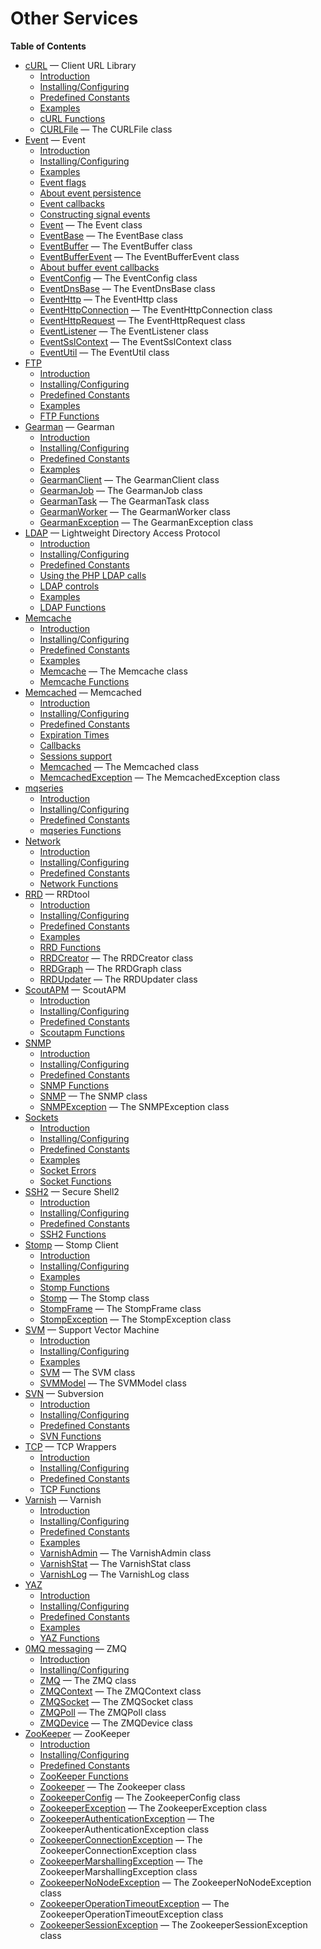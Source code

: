 Other Services
==============

**Table of Contents**

-   [cURL](/book/curl.html) — Client URL Library
    -   [Introduction](/intro/curl.html)
    -   [Installing/Configuring](/curl/setup.html)
    -   [Predefined Constants](/curl/constants.html)
    -   [Examples](/curl/examples.html)
    -   [cURL Functions](/ref/curl.html)
    -   [CURLFile](/class/curlfile.html) — The CURLFile class
-   [Event](/book/event.html) — Event
    -   [Introduction](/intro/event.html)
    -   [Installing/Configuring](/event/setup.html)
    -   [Examples](/event/examples.html)
    -   [Event flags](/event/flags.html)
    -   [About event persistence](/event/persistence.html)
    -   [Event callbacks](/event/callbacks.html)
    -   [Constructing signal
        events](/event/constructing/signal/events.html)
    -   [Event](/class/event.html) — The Event class
    -   [EventBase](/class/eventbase.html) — The EventBase class
    -   [EventBuffer](/class/eventbuffer.html) — The EventBuffer class
    -   [EventBufferEvent](/class/eventbufferevent.html) — The
        EventBufferEvent class
    -   [About buffer event
        callbacks](/eventbufferevent/about/callbacks.html)
    -   [EventConfig](/class/eventconfig.html) — The EventConfig class
    -   [EventDnsBase](/class/eventdnsbase.html) — The EventDnsBase
        class
    -   [EventHttp](/class/eventhttp.html) — The EventHttp class
    -   [EventHttpConnection](/class/eventhttpconnection.html) — The
        EventHttpConnection class
    -   [EventHttpRequest](/class/eventhttprequest.html) — The
        EventHttpRequest class
    -   [EventListener](/class/eventlistener.html) — The EventListener
        class
    -   [EventSslContext](/class/eventsslcontext.html) — The
        EventSslContext class
    -   [EventUtil](/class/eventutil.html) — The EventUtil class
-   [FTP](/book/ftp.html)
    -   [Introduction](/intro/ftp.html)
    -   [Installing/Configuring](/ftp/setup.html)
    -   [Predefined Constants](/ftp/constants.html)
    -   [Examples](/ftp/examples.html)
    -   [FTP Functions](/ref/ftp.html)
-   [Gearman](/book/gearman.html) — Gearman
    -   [Introduction](/intro/gearman.html)
    -   [Installing/Configuring](/gearman/setup.html)
    -   [Predefined Constants](/gearman/constants.html)
    -   [Examples](/gearman/examples.html)
    -   [GearmanClient](/class/gearmanclient.html) — The GearmanClient
        class
    -   [GearmanJob](/class/gearmanjob.html) — The GearmanJob class
    -   [GearmanTask](/class/gearmantask.html) — The GearmanTask class
    -   [GearmanWorker](/class/gearmanworker.html) — The GearmanWorker
        class
    -   [GearmanException](/class/gearmanexception.html) — The
        GearmanException class
-   [LDAP](/book/ldap.html) — Lightweight Directory Access Protocol
    -   [Introduction](/intro/ldap.html)
    -   [Installing/Configuring](/ldap/setup.html)
    -   [Predefined Constants](/ldap/constants.html)
    -   [Using the PHP LDAP calls](/ldap/using.html)
    -   [LDAP controls](/ldap/controls.html)
    -   [Examples](/ldap/examples.html)
    -   [LDAP Functions](/ref/ldap.html)
-   [Memcache](/book/memcache.html)
    -   [Introduction](/intro/memcache.html)
    -   [Installing/Configuring](/memcache/setup.html)
    -   [Predefined Constants](/memcache/constants.html)
    -   [Examples](/memcache/examples.html)
    -   [Memcache](/class/memcache.html) — The Memcache class
    -   [Memcache Functions](/ref/memcache.html)
-   [Memcached](/book/memcached.html) — Memcached
    -   [Introduction](/intro/memcached.html)
    -   [Installing/Configuring](/memcached/setup.html)
    -   [Predefined Constants](/memcached/constants.html)
    -   [Expiration Times](/memcached/expiration.html)
    -   [Callbacks](/memcached/callbacks.html)
    -   [Sessions support](/memcached/sessions.html)
    -   [Memcached](/class/memcached.html) — The Memcached class
    -   [MemcachedException](/class/memcachedexception.html) — The
        MemcachedException class
-   [mqseries](/book/mqseries.html)
    -   [Introduction](/intro/mqseries.html)
    -   [Installing/Configuring](/mqseries/setup.html)
    -   [Predefined Constants](/mqseries/constants.html)
    -   [mqseries Functions](/ref/mqseries.html)
-   [Network](/book/network.html)
    -   [Introduction](/intro/network.html)
    -   [Installing/Configuring](/network/setup.html)
    -   [Predefined Constants](/network/constants.html)
    -   [Network Functions](/ref/network.html)
-   [RRD](/book/rrd.html) — RRDtool
    -   [Introduction](/intro/rrd.html)
    -   [Installing/Configuring](/rrd/setup.html)
    -   [Predefined Constants](/rrd/constants.html)
    -   [Examples](/rrd/examples.html)
    -   [RRD Functions](/ref/rrd.html)
    -   [RRDCreator](/class/rrdcreator.html) — The RRDCreator class
    -   [RRDGraph](/class/rrdgraph.html) — The RRDGraph class
    -   [RRDUpdater](/class/rrdupdater.html) — The RRDUpdater class
-   [ScoutAPM](/book/scoutapm.html) — ScoutAPM
    -   [Introduction](/intro/scoutapm.html)
    -   [Installing/Configuring](/scoutapm/setup.html)
    -   [Predefined Constants](/scoutapm/constants.html)
    -   [Scoutapm Functions](/ref/scoutapm.html)
-   [SNMP](/book/snmp.html)
    -   [Introduction](/intro/snmp.html)
    -   [Installing/Configuring](/snmp/setup.html)
    -   [Predefined Constants](/snmp/constants.html)
    -   [SNMP Functions](/ref/snmp.html)
    -   [SNMP](/class/snmp.html) — The SNMP class
    -   [SNMPException](/class/snmpexception.html) — The SNMPException
        class
-   [Sockets](/book/sockets.html)
    -   [Introduction](/intro/sockets.html)
    -   [Installing/Configuring](/sockets/setup.html)
    -   [Predefined Constants](/sockets/constants.html)
    -   [Examples](/sockets/examples.html)
    -   [Socket Errors](/sockets/errors.html)
    -   [Socket Functions](/ref/sockets.html)
-   [SSH2](/book/ssh2.html) — Secure Shell2
    -   [Introduction](/intro/ssh2.html)
    -   [Installing/Configuring](/ssh2/setup.html)
    -   [Predefined Constants](/ssh2/constants.html)
    -   [SSH2 Functions](/ref/ssh2.html)
-   [Stomp](/book/stomp.html) — Stomp Client
    -   [Introduction](/intro/stomp.html)
    -   [Installing/Configuring](/stomp/setup.html)
    -   [Examples](/stomp/examples.html)
    -   [Stomp Functions](/ref/stomp.html)
    -   [Stomp](/class/stomp.html) — The Stomp class
    -   [StompFrame](/class/stompframe.html) — The StompFrame class
    -   [StompException](/class/stompexception.html) — The
        StompException class
-   [SVM](/book/svm.html) — Support Vector Machine
    -   [Introduction](/intro/svm.html)
    -   [Installing/Configuring](/svm/setup.html)
    -   [Examples](/svm/examples.html)
    -   [SVM](/class/svm.html) — The SVM class
    -   [SVMModel](/class/svmmodel.html) — The SVMModel class
-   [SVN](/book/svn.html) — Subversion
    -   [Introduction](/intro/svn.html)
    -   [Installing/Configuring](/svn/setup.html)
    -   [Predefined Constants](/svn/constants.html)
    -   [SVN Functions](/ref/svn.html)
-   [TCP](/book/tcpwrap.html) — TCP Wrappers
    -   [Introduction](/intro/tcpwrap.html)
    -   [Installing/Configuring](/tcpwrap/setup.html)
    -   [Predefined Constants](/tcpwrap/constants.html)
    -   [TCP Functions](/ref/tcpwrap.html)
-   [Varnish](/book/varnish.html) — Varnish
    -   [Introduction](/intro/varnish.html)
    -   [Installing/Configuring](/varnish/setup.html)
    -   [Predefined Constants](/varnish/constants.html)
    -   [Examples](/varnish/examples.html)
    -   [VarnishAdmin](/class/varnishadmin.html) — The VarnishAdmin
        class
    -   [VarnishStat](/class/varnishstat.html) — The VarnishStat class
    -   [VarnishLog](/class/varnishlog.html) — The VarnishLog class
-   [YAZ](/book/yaz.html)
    -   [Introduction](/intro/yaz.html)
    -   [Installing/Configuring](/yaz/setup.html)
    -   [Predefined Constants](/yaz/constants.html)
    -   [Examples](/yaz/examples.html)
    -   [YAZ Functions](/ref/yaz.html)
-   [0MQ messaging](/book/zmq.html) — ZMQ
    -   [Introduction](/intro/zmq.html)
    -   [Installing/Configuring](/zmq/setup.html)
    -   [ZMQ](/class/zmq.html) — The ZMQ class
    -   [ZMQContext](/class/zmqcontext.html) — The ZMQContext class
    -   [ZMQSocket](/class/zmqsocket.html) — The ZMQSocket class
    -   [ZMQPoll](/class/zmqpoll.html) — The ZMQPoll class
    -   [ZMQDevice](/class/zmqdevice.html) — The ZMQDevice class
-   [ZooKeeper](/book/zookeeper.html) — ZooKeeper
    -   [Introduction](/intro/zookeeper.html)
    -   [Installing/Configuring](/zookeeper/setup.html)
    -   [Predefined Constants](/zookeeper/constants.html)
    -   [ZooKeeper Functions](/ref/zookeeper.html)
    -   [Zookeeper](/class/zookeeper.html) — The Zookeeper class
    -   [ZookeeperConfig](/class/zookeeperconfig.html) — The
        ZookeeperConfig class
    -   [ZookeeperException](/class/zookeeperexception.html) — The
        ZookeeperException class
    -   [ZookeeperAuthenticationException](/class/zookeeperauthenticationexception.html)
        — The ZookeeperAuthenticationException class
    -   [ZookeeperConnectionException](/class/zookeeperconnectionexception.html)
        — The ZookeeperConnectionException class
    -   [ZookeeperMarshallingException](/class/zookeepermarshallingexception.html)
        — The ZookeeperMarshallingException class
    -   [ZookeeperNoNodeException](/class/zookeepernonodeexception.html)
        — The ZookeeperNoNodeException class
    -   [ZookeeperOperationTimeoutException](/class/zookeeperoperationtimeoutexception.html)
        — The ZookeeperOperationTimeoutException class
    -   [ZookeeperSessionException](/class/zookeepersessionexception.html)
        — The ZookeeperSessionException class
